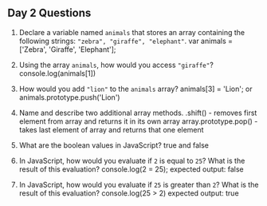## Day 2 Questions

1. Declare a variable named `animals` that stores an array containing the following strings: `"zebra", "giraffe", "elephant"`.
var animals = ['Zebra', 'Giraffe', 'Elephant'];

2. Using the array `animals`, how would you access `"giraffe"`?
console.log(animals[1])

3. How would you add `"lion"` to the `animals` array?
animals[3] = 'Lion';
or
animals.prototype.push('Lion')

4. Name and describe two additional array methods.
.shift() - removes first element from array and returns it in its own array
array.prototype.pop() - takes last element of array and returns that one element

5. What are the boolean values in JavaScript?
true and false

6. In JavaScript, how would you evaluate if `2` is equal to `25`? What is the result of this evaluation?
console.log(2 = 25);
expected output: false

7. In JavaScript, how would you evaluate if `25` is greater than `2`? What is the result of this evaluation?
console.log(25 > 2)
expected output: true
